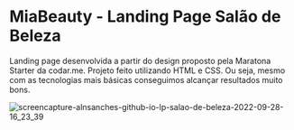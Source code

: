 # MiaBeauty - Landing Page Salão de Beleza

Landing page desenvolvida a partir do design proposto pela Maratona Starter da codar.me. Projeto feito utilizando HTML e CSS.
Ou seja, mesmo com as tecnologias mais básicas conseguimos alcançar resultados muito bons.

![screencapture-alnsanches-github-io-lp-salao-de-beleza-2022-09-28-16_23_39](https://user-images.githubusercontent.com/96800792/192870730-1e4f6072-1bf4-4e7d-8af6-e62990d8f473.png)
